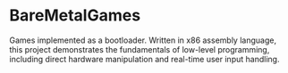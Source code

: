# BareMetalGames
Games implemented as a bootloader. Written in x86 assembly language, this project demonstrates the fundamentals of low-level programming, including direct hardware manipulation and real-time user input handling. 
